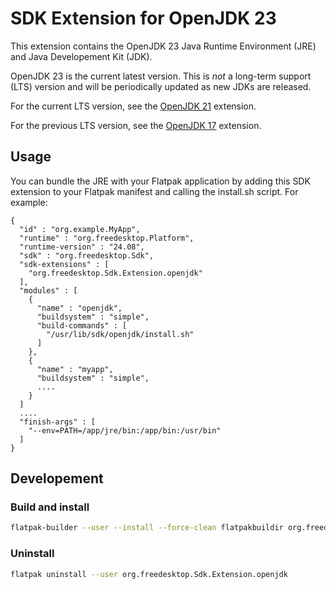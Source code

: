 # SDK Extension for OpenJDK 23

This extension contains the OpenJDK 23 Java Runtime Environment (JRE) and Java Developement Kit (JDK).

OpenJDK 23 is the current latest version. This is *not* a long-term support (LTS) version and will be periodically updated as new JDKs are released.

For the current LTS version, see the [OpenJDK 21](https://github.com/flathub/org.freedesktop.Sdk.Extension.openjdk21) extension.

For the previous LTS version, see the [OpenJDK 17](https://github.com/flathub/org.freedesktop.Sdk.Extension.openjdk17) extension.

## Usage

You can bundle the JRE with your Flatpak application by adding this SDK extension to your Flatpak manifest and calling the install.sh script. For example:

```
{
  "id" : "org.example.MyApp",
  "runtime" : "org.freedesktop.Platform",
  "runtime-version" : "24.08",
  "sdk" : "org.freedesktop.Sdk",
  "sdk-extensions" : [
    "org.freedesktop.Sdk.Extension.openjdk"
  ],
  "modules" : [
    {
      "name" : "openjdk",
      "buildsystem" : "simple",
      "build-commands" : [
        "/usr/lib/sdk/openjdk/install.sh"
      ]
    },
    {
      "name" : "myapp",
      "buildsystem" : "simple",
      ....
    }
  ]
  ....
  "finish-args" : [
    "--env=PATH=/app/jre/bin:/app/bin:/usr/bin"
  ]
}
```

## Developement

### Build and install
```bash
flatpak-builder --user --install --force-clean flatpakbuildir org.freedesktop.Sdk.Extension.openjdk.yaml
```
### Uninstall
```bash
flatpak uninstall --user org.freedesktop.Sdk.Extension.openjdk

